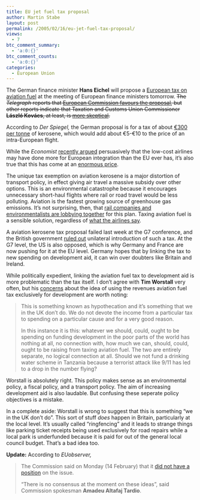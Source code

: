```yaml
---
title: EU jet fuel tax proposal
author: Martin Stabe
layout: post
permalink: /2005/02/16/eu-jet-fuel-tax-proposal/
views:
  - 7
btc_comment_summary:
  - 'a:0:{}'
btc_comment_counts:
  - 'a:0:{}'
categories:
  - European Union
---
```

The German finance minister **Hans Eichel** will propose a [European tax on aviation fuel][1] at the meeting of European finance ministers tomorrow. <s>The *Telegraph* reports that [European Commission favours the proposal][2], but other reports indicate that Taxation and Customs Union Commissioner **L&aacute;szl&oacute; Kov&aacute;cs**, at least, is [more skeptical][3].</s>

According to *Der Spiegel,* the German proposal is for a tax of about [&euro;300 per tonne][4] of kerosene, which would add about &euro;5-&euro;10 to the price of an intra-European flight. 

While the *Economist* [recently argued][5] persuasively that the low-cost airlines may have done more for European integration than the EU ever has, it&rsquo;s also true that this has come at an [enormous price][6]. 

The unique tax exemption on aviation kerosene is a major distortion of transport policy, in effect giving air travel a massive subsidy over other options. This is an environmental catastrophe because it encourages unnecessary short-haul flights where rail or road travel would be less polluting. Aviation is the fastest growing source of greenhouse gas emissions. It&rsquo;s not surprising, then, that [rail companies and environmentalists are lobbying together][7] for this plan. Taxing aviation fuel is a sensible solution, regardless of [what the airlines say][8]. 

A aviation kerosene tax proposal failed last week at the G7 conference, and the British government [ruled out][9] unilateral introduction of such a tax. At the G7 level, the US is also opposed, which is why Germany and France are now pushing for it at the EU level. Germany hopes that by linking the tax to new spending on development aid, it can win over doubters like Britain and Ireland. 

While politically expedient, linking the aviation fuel tax to development aid is more problematic than the tax itself. I don&rsquo;t agree with **Tim Worstall** very often, but his [concerns][10] about the idea of using the revenues aviation fuel tax exclusively for development are worth noting:

> This is something known as hypothecation and it&rsquo;s something that we in the UK don&rsquo;t do. We do not devote the income from a particular tax to spending on a particular cause and for a very good reason.
> 
> In this instance it is this: whatever we should, could, ought to be spending on funding development in the poor parts of the world has nothing at all, no connection with, how much we can, should, could, ought to be raising from taxing aviation fuel. The two are entirely separate, no logical connection at all. Should we not fund a drinking water scheme in Tanzania because a terrorist attack like 9/11 has led to a drop in the number flying?

Worstall is absolutely right. This policy makes sense as an environmental policy, a fiscal policy, and a transport policy. The aim of increasing development aid is also laudable. But confusing these seperate policy objectives is a mistake.

In a complete aside: Worstall is wrong to suggest that this is something &ldquo;we in the UK don&rsquo;t do&rdquo;. This sort of stuff *does* happen in Britain, particularly at the local level. It&rsquo;s usually called &ldquo;ringfencing&rdquo; and it leads to strange things like parking ticket receipts being used exclusively for road repairs while a local park is underfunded because it is paid for out of the general local council budget. That&rsquo;s a bad idea too.

**Update:** According to *EUobserver,*

> The Commission said on Monday (14 February) that it [did not have a position][11] on the issue.
> 
> &#8220;There is no consensus at the moment on these ideas&#8221;, said Commission spokesman **Amadeu Altafaj Tardio**.

 [1]: http://news.ft.com/cms/s/38043b06-7dfc-11d9-ac22-00000e2511c8.html
 [2]: http://www.telegraph.co.uk/news/main.jhtml?xml=/news/2005/02/16/wavi116.xml&sSheet=/news/2005/02/16/ixnewstop.html
 [3]: http://www.taz.de/pt/2005/02/15/a0090.nf/text.ges,1
 [4]: http://www.spiegel.de/spiegel/0,1518,341426,00.html
 [5]: http://www.economist.com/displayStory.cfm?story_id=2409671
 [6]: http://www.guardian.co.uk/airlines/story/0,1371,1099848,00.html
 [7]: http://www.energiedepesche.de/index.php4?pre_cat_open=46&id=225&subid=1235&content_news_detail=3903&back_cont_id=1133&SID=df1f8e1edb2279b1e25c2d46f44fb9e4
 [8]: http://www.guardian.co.uk/business/story/0,3604,1407189,00.html
 [9]: http://politics.guardian.co.uk/green/story/0,9061,1408376,00.html
 [10]: http://timworstall.typepad.com/timworstall/2005/02/aviation_fuel_t.html
 [11]: http://www.euobserver.com/?aid=18406&sid=9